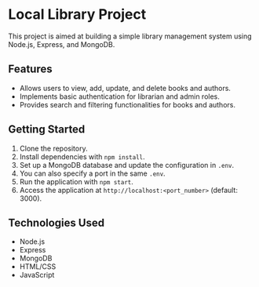 # Local Library Project

This project is aimed at building a simple library management system using Node.js, Express, and MongoDB.

## Features

- Allows users to view, add, update, and delete books and authors.
- Implements basic authentication for librarian and admin roles.
- Provides search and filtering functionalities for books and authors.

## Getting Started

1. Clone the repository.
2. Install dependencies with `npm install`.
3. Set up a MongoDB database and update the configuration in `.env`.
4. You can also specify a port in the same `.env`.
5. Run the application with `npm start`.
6. Access the application at `http://localhost:<port_number>` (default: 3000).

## Technologies Used

- Node.js
- Express
- MongoDB
- HTML/CSS
- JavaScript
